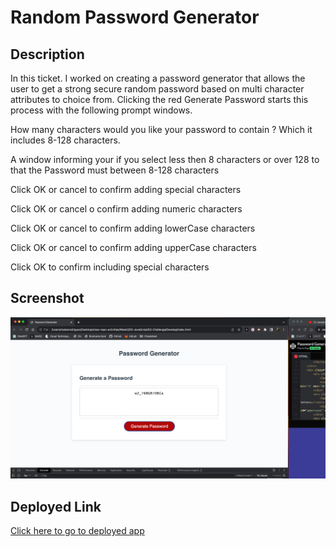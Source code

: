 # Random Password Generator


## Description

In this ticket. I worked on creating a password generator that allows the user to get a strong secure random password based on multi character attributes to choice from. Clicking the red Generate Password starts this process with the following prompt windows. 

How many characters would you like your password to contain ? Which it includes 8-128 characters.

A window informing your if you select less then 8 characters or over 128 to that the Password must between 8-128 characters

Click OK  or cancel to confirm adding special characters

Click OK or cancel o confirm adding numeric characters

Click OK or cancel to confirm adding lowerCase characters

Click OK or cancel  to confirm adding upperCase characters

Click OK to confirm including special characters

## Screenshot

![screenshot](./Generate%20Password.png)

## Deployed Link

[Click here to go to deployed app](www.google.com)
 